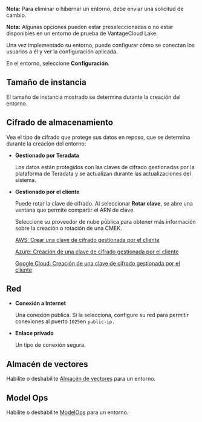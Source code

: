 **Nota:** Para eliminar o hibernar un entorno, debe enviar una solicitud de cambio.

**Nota:** Algunas opciones pueden estar preseleccionadas o no estar disponibles en un entorno de prueba de VantageCloud Lake.

Una vez implementado su entorno, puede configurar cómo se conectan los usuarios a él y ver la configuración aplicada.

En el entorno, seleccione **Configuración**.

## Tamaño de instancia


El tamaño de instancia mostrado se determina durante la creación del entorno.

## Cifrado de almacenamiento


Vea el tipo de cifrado que protege sus datos en reposo, que se determina durante la creación del entorno:

-   **Gestionado por Teradata**

    Los datos están protegidos con las claves de cifrado gestionadas por la plataforma de Teradata y se actualizan durante las actualizaciones del sistema.


-   **Gestionado por el cliente**

    Puede rotar la clave de cifrado. Al seleccionar **Rotar clave**, se abre una ventana que permite compartir el ARN de clave.

    Seleccione su proveedor de nube pública para obtener más información sobre la creación o rotación de una CMEK.

    [AWS: Crear una clave de cifrado gestionada por el cliente](https://docs.teradata.com/access/sources/dita/topic?dita:topicPath=qly1704828971494.dita&utm_source=console&utm_medium=iph)

    [Azure: Creación de una clave de cifrado gestionada por el cliente](https://docs.teradata.com/access/sources/dita/topic?dita:topicPath=ayd1718750859566.dita&utm_source=console&utm_medium=iph)

    [Google Cloud: Creación de una clave de cifrado gestionada por el cliente](https://docs.teradata.com/access/sources/dita/topic?dita:topicPath=dgb1746037407158.dita&utm_source=console&utm_medium=iph)


## Red


-   **Conexión a Internet**


       Una conexión pública. Si la selecciona, configure su red para permitir conexiones al puerto `
        1025
        `en 
        `
        public-ip.
        ` 

      


-   **Enlace privado**

    Un tipo de conexión segura.


## Almacén de vectores


Habilite o deshabilite [Almacén de vectores](fsd1742339949986.md) para un entorno.

## Model Ops


Habilite o deshabilite [ModelOps](qya1694122121061.md) para un entorno.

